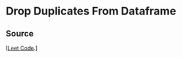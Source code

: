# Drop Duplicates From Dataframe

## Source
 [[Leet Code](https://leetcode.com/problems/drop-duplicate-rows/description/).]


